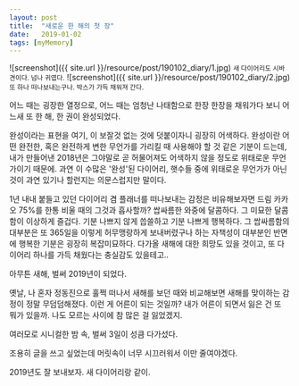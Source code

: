 ```yaml
---
layout: post
title:  "새로운 한 해의 첫 장"
date:   2019-01-02
tags: [myMemory]
---
```


![screenshot]({{ site.url }}/resource/post/190102_diary/1.jpg)
<small>새 다이어리도 시바견이다. 넘나 귀엽다.</small>
![screenshot]({{ site.url }}/resource/post/190102_diary/2.jpg)
<small>또 하나 떠나보내는구나. 박스가 가득 채워져 간다.</small>

  어느 때는 굉장한 열정으로, 어느 때는 엄청난 나태함으로 한장 한장을 채워가다 보니 어느새 또 한 해, 한 권이 완성되었다.

  완성이라는 표현을 여기, 이 보잘것 없는 것에 덧붙이자니 굉장히 어색하다. 완성이란 어떤 완전한, 혹은 완전하게 변한 무언가를 가리킬 때 사용해야 할 것 같은 기분이 드는데, 내가 만들어낸 2018년은 그야말로 곧 허물어져도 어색하지 않을 정도로 위태로운 무언가이기 때문에. 과연 이 수많은 '완성'된 다이어리, 햇수들 중에 위태로운 무언가가 아닌 것이 과연 있기나 할런지는 의문스럽지만 말이다.

  1년 내내 붙들고 있던 다이어리 겸 플래너를 떠나보내는 감정은 비유해보자면 드림 카카오 75%를 한통 비울 때의 그것과 흡사할까? 쌉싸름한 와중에 달콤하다. 그 미묘한 달콤함이 이상하게 즐겁다. 기분 나쁘지 않게 씁쓸하고 기분 나쁘게 행복하다. 그 쌉싸름함의 대부분은 또 365일을 이렇게 허무맹랑하게 보내버렸구나 하는 자책성이 대부분인 반면에 행복한 기분은 굉장히 복잡미묘하다. 다가올 새해에 대한 희망도 있을 것이고, 또 다이어리 하나를 가득 채웠다는 충실감도 있을테고..

  아무튼 새해, 벌써 2019년이 되었다.

  옛날, 나 혼자 정동진으로 훌쩍 떠나서 새해를 보던 때와 비교해보면 새해를 맞이하는 감정이 정말 무덤덤해졌다. 이런 게 어른이 되는 것일까? 내가 어른이 되면서 잃은 건 또 뭐가 있을까. 나도 모르는 사이에 참 많은 걸 잃었겠지.

  여러모로 시니컬한 밤 속, 벌써 3일이 성큼 다가섰다.

  조용히 글을 쓰고 싶었는데 머릿속이 너무 시끄러워서 이만 줄여야겠다.

  2019년도 잘 보내보자. 새 다이어리랑 같이.